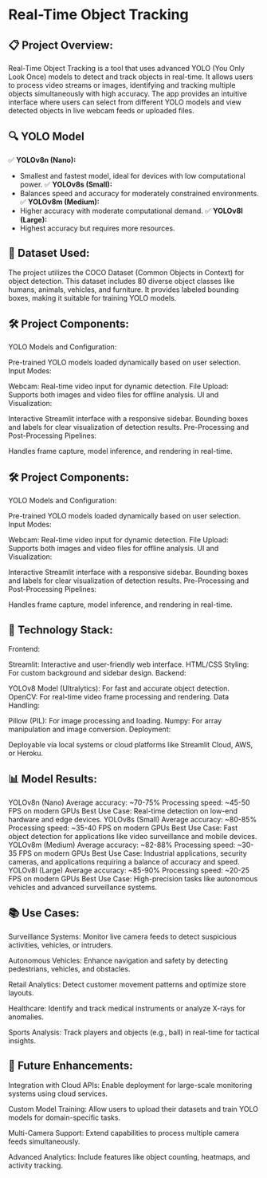 # Real-Time Object Tracking

## 📋 Project Overview:
Real-Time Object Tracking is a tool that uses advanced YOLO (You Only Look Once) models to detect and track objects in real-time. It allows users to process video streams or images, identifying and tracking multiple objects simultaneously with high accuracy. The app provides an intuitive interface where users can select from different YOLO models and view detected objects in live webcam feeds or uploaded files.

## 🔍 YOLO Model
✅ **YOLOv8n (Nano):**
- Smallest and fastest model, ideal for devices with low computational power.
✅ **YOLOv8s (Small):**
- Balances speed and accuracy for moderately constrained environments.
✅ **YOLOv8m (Medium):**
- Higher accuracy with moderate computational demand.
✅ **YOLOv8l (Large):**
- Highest accuracy but requires more resources.

## 📌 Dataset Used:
The project utilizes the COCO Dataset (Common Objects in Context) for object detection. This dataset includes 80 diverse object classes like humans, animals, vehicles, and furniture. It provides labeled bounding boxes, making it suitable for training YOLO models.

## 🛠️ Project Components:
YOLO Models and Configuration:

Pre-trained YOLO models loaded dynamically based on user selection.
Input Modes:

Webcam: Real-time video input for dynamic detection.
File Upload: Supports both images and video files for offline analysis.
UI and Visualization:

Interactive Streamlit interface with a responsive sidebar.
Bounding boxes and labels for clear visualization of detection results.
Pre-Processing and Post-Processing Pipelines:

Handles frame capture, model inference, and rendering in real-time.

## 🛠️ Project Components:
YOLO Models and Configuration:

Pre-trained YOLO models loaded dynamically based on user selection.
Input Modes:

Webcam: Real-time video input for dynamic detection.
File Upload: Supports both images and video files for offline analysis.
UI and Visualization:

Interactive Streamlit interface with a responsive sidebar.
Bounding boxes and labels for clear visualization of detection results.
Pre-Processing and Post-Processing Pipelines:

Handles frame capture, model inference, and rendering in real-time.

##  🤖 Technology Stack:
Frontend:

Streamlit: Interactive and user-friendly web interface.
HTML/CSS Styling: For custom background and sidebar design.
Backend:

YOLOv8 Model (Ultralytics): For fast and accurate object detection.
OpenCV: For real-time video frame processing and rendering.
Data Handling:

Pillow (PIL): For image processing and loading.
Numpy: For array manipulation and image conversion.
Deployment:

Deployable via local systems or cloud platforms like Streamlit Cloud, AWS, or Heroku.

## 📊 Model Results:
YOLOv8n (Nano)
Average accuracy: ~70-75%
Processing speed: ~45-50 FPS on modern GPUs
Best Use Case: Real-time detection on low-end hardware and edge devices.
YOLOv8s (Small)
Average accuracy: ~80-85%
Processing speed: ~35-40 FPS on modern GPUs
Best Use Case: Fast object detection for applications like video surveillance and mobile devices.
YOLOv8m (Medium)
Average accuracy: ~82-88%
Processing speed: ~30-35 FPS on modern GPUs
Best Use Case: Industrial applications, security cameras, and applications requiring a balance of accuracy and speed.
YOLOv8l (Large)
Average accuracy: ~85-90%
Processing speed: ~20-25 FPS on modern GPUs
Best Use Case: High-precision tasks like autonomous vehicles and advanced surveillance systems.

## 📚 Use Cases:
Surveillance Systems:
Monitor live camera feeds to detect suspicious activities, vehicles, or intruders.

Autonomous Vehicles:
Enhance navigation and safety by detecting pedestrians, vehicles, and obstacles.

Retail Analytics:
Detect customer movement patterns and optimize store layouts.

Healthcare:
Identify and track medical instruments or analyze X-rays for anomalies.

Sports Analysis:
Track players and objects (e.g., ball) in real-time for tactical insights.

## 📝 Future Enhancements:
Integration with Cloud APIs:
Enable deployment for large-scale monitoring systems using cloud services.

Custom Model Training:
Allow users to upload their datasets and train YOLO models for domain-specific tasks.

Multi-Camera Support:
Extend capabilities to process multiple camera feeds simultaneously.

Advanced Analytics:
Include features like object counting, heatmaps, and activity tracking.







